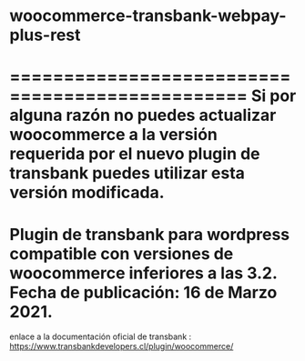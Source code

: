 # woocommerce-transbank-webpay-plus-rest
================================================
Si por alguna razón no puedes actualizar woocommerce a la versión requerida por el nuevo plugin de transbank
puedes utilizar esta versión modificada.
================================================
Plugin de transbank para wordpress compatible con versiones de woocommerce inferiores a las 3.2.
Fecha de publicación: 16 de Marzo 2021. 
================================================
enlace a la documentación oficial de transbank : https://www.transbankdevelopers.cl/plugin/woocommerce/

